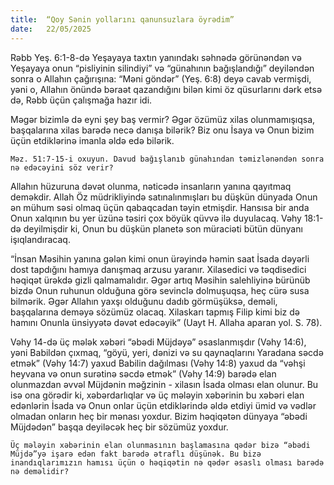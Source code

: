 ```yaml
---
title:  “Qoy Sənin yollarını qanunsuzlara öyrədim”
date:   22/05/2025
---
```


Rəbb Yeş. 6:1-8-də Yeşayaya taxtın yanındakı səhnədə görünəndən və Yeşayaya onun “pisliyinin silindiyi” və “günahının bağışlandığı” deyiləndən sonra o Allahın çağırışına: “Məni göndər” (Yeş. 6:8) deyə cavab vermişdi, yəni o, Allahın önündə bəraət qazandığını bilən kimi öz qüsurlarını dərk etsə də, Rəbb üçün çalışmağa hazır idi.

Məgər bizimlə də eyni şey baş vermir? Əgər özümüz xilas olunmamışıqsa, başqalarına xilas barədə necə danışa bilərik? Biz onu İsaya və Onun bizim üçün etdiklərinə imanla əldə edə bilərik.

`Məz. 51:7-15-i oxuyun. Davud bağışlanıb günahından təmizlənəndən sonra nə edəcəyini söz verir?`

Allahın hüzuruna dəvət olunma, nəticədə insanların yanına qayıtmaq deməkdir. Allah Öz müdrikliyində satınalınmışları bu düşkün dünyada Onun ən mühum səsi olmaq üçün qabaqcadan təyin etmişdir. Hansısa bir anda Onun xalqının bu yer üzünə təsiri çox böyük qüvvə ilə duyulacaq. Vəhy 18:1-də deyilmişdir ki, Onun bu düşkün planetə son müraciəti bütün dünyanı işıqlandıracaq.

“İnsan Məsihin yanına gələn kimi onun ürəyində həmin saat İsada dəyərli dost tapdığını hamıya danışmaq arzusu yaranır. Xilasedici və təqdisedici həqiqət ürəkdə gizli qalmamalıdır. Əgər artıq Məsihin salehliyinə bürünüb bizdə Onun ruhunun olduğuna görə sevinclə dolmuşuqsa, heç cürə susa bilmərik. Əgər Allahın yaxşı olduğunu dadıb görmüşüksə, deməli, başqalarına deməyə sözümüz olacaq. Xilaskarı tapmış Filip kimi biz də hamını Onunla ünsiyyətə dəvət edəcəyik” (Uayt H. Allaha aparan yol. S. 78).

Vəhy 14-də üç mələk xəbəri “əbədi Müjdəyə” əsaslanmışdır (Vəhy 14:6), yəni Babildən çıxmaq, “göyü, yeri, dənizi və su qaynaqlarını Yaradana səcdə etmək” (Vəhy 14:7) yaxud Babilin dağılması (Vəhy 14:8) yaxud da “vəhşi heyvana və onun surətinə səcdə etmək” (Vəhy 14:9) barədə elan olunmazdan əvvəl Müjdənin məğzinin - xilasın İsada olması elan olunur. Bu isə ona görədir ki, xəbərdarlıqlar və üç mələyin xəbərinin bu xəbəri elan edənlərin İsada və Onun onlar üçün etdiklərində əldə etdiyi ümid və vədlər olmadan onların heç bir mənası yoxdur. Bizim həqiqətən dünyaya “əbədi Müjdədən” başqa deyiləcək heç bir sözümüz yoxdur.

`Üç mələyin xəbərinin elan olunmasının başlamasına qədər bizə “əbədi Müjdə”yə işarə edən fakt barədə ətraflı düşünək. Bu bizə inandıqlarımızın hamısı üçün o həqiqətin nə qədər əsaslı olması barədə nə deməlidir?`